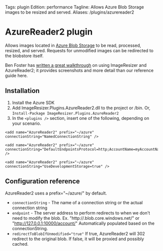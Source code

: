 Tags: plugin
Edition: performance
Tagline: Allows Azure Blob Storage images to be resized and served. 
Aliases: /plugins/azurereader2

# AzureReader2 plugin

Allows images located in [Azure Blob Storage](https://azure.microsoft.com/en-us/documentation/services/storage/) to be read, processed, resized, and served. Requests for unmodified images can be redirected to the blobstore itself.

Ben Foster has [written a great walkthrough](http://benfoster.io/blog/high-performance-image-processing-with-image-resizer-and-azure) on using ImageResizer and AzureReader2; it provides screenshots and more detail than our reference guide here.

## Installation

1. Install the Azure SDK
2. Add ImageResizer.Plugins.AzureReader2.dll to the project or /bin. Or, `Install-Package ImageResizer.Plugins.AzureReader2`
3. In the `<plugins />` section, insert one of the following, depending on your scenario.

```
<add name="AzureReader2" prefix="~/azure" connectionString="NamedConnectionString" />

<add name="AzureReader2" prefix="~/azure" connectionString="DefaultEndpointsProtocol=http;AccountName=myAccountName;AccountKey=myAccountKey" />

<add name="AzureReader2" prefix="~/azure" connectionString="UseDevelopmentStorage=true" />
```

## Configuration reference

AzureReader2 uses a prefix="~/azure/" by default.

* `connectionString` - The name of a connection string or the actual connection string
* `endpoint` - The server address to perform redirects to when we don't need to modify the blob. Ex. "http://<account>.blob.core.windows.net/" or "http://127.0.0.1:10000/account/" Automatically populated based on the connectionString.
* `redirectToBlobIfUnmodified="true"` If true, AzureReader2 will 302 redirect to the original blob. If false, it will be proxied and possibly cached.

